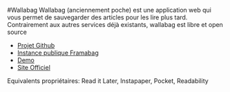 #Wallabag
Wallabag (anciennement poche) est une application web qui vous permet de sauvegarder des articles pour les lire plus tard. Contrairement aux autres services déjà existants, wallabag est libre et open source


 * [Projet Github](https://github.com/wallabag/wallabag)
 * [Instance publique Framabag](http://www.framabag.org/)
 * [Demo](http://demo.wallabag.org/)
 * [Site Officiel](http://www.wallabag.org/?lang=fr_fr)

Equivalents propriétaires: Read it Later, Instapaper, Pocket, Readability